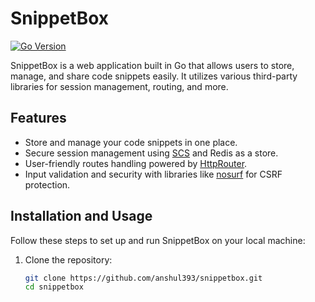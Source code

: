 # SnippetBox

[![Go Version](https://img.shields.io/github/go-mod/go-version/anshul393/snippetbox)](https://golang.org/doc/go1.20)

SnippetBox is a web application built in Go that allows users to store, manage, and share code snippets easily. It utilizes various third-party libraries for session management, routing, and more.

## Features

- Store and manage your code snippets in one place.
- Secure session management using [SCS](https://github.com/alexedwards/scs) and Redis as a store.
- User-friendly routes handling powered by [HttpRouter](https://github.com/julienschmidt/httprouter).
- Input validation and security with libraries like [nosurf](https://github.com/justinas/nosurf) for CSRF protection.

## Installation and Usage

Follow these steps to set up and run SnippetBox on your local machine:

1. Clone the repository:

   ```bash
   git clone https://github.com/anshul393/snippetbox.git
   cd snippetbox
